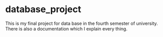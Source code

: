 # database_project
This is my final project for data base in the fourth semester of university. There is also a documentation which I explain every thing.
